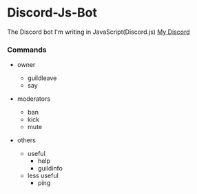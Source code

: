 # Discord-Js-Bot
The Discord bot I'm writing in JavaScript(Discord.js)
[My Discord](https://discord.gg/XYySGKz)

### Commands
- owner
  - guildleave
  - say

- moderators
  - ban
  - kick
  - mute

- others
  - useful
    - help
    - guildinfo
  - less useful
    - ping
